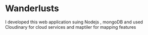 # Wanderlusts
I developed this web application suing  Nodejs , mongoDB and used Cloudinary for cloud services and maptiler for mapping features

